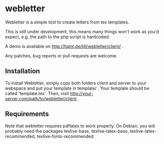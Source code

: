 webletter
=========
Webletter is a simple tool to create letters from tex templates.

This is still under development, this means many things won't work as you'd expect, e.g. the path to the php script is hardcoded.

A demo is available on http://halnt.de/till/webletter/client/ .

Any patches, bug reports or pull requests are welcome.

Installation
---------
To install Webletter, simply copy both folders client and server to your webspace and put your template in template/ .
Your template should be called 'template.tex'. Then, visit http://your-server.com/path/to/webletter/client .

Requirements
---------
Note that webletter requires pdflatex to work properly.
On Debian, you will probably need the packages 
texlive-base, 
texlive-latex-base, 
texlive-latex-recommended, 
texlive-fonts-recommended.
